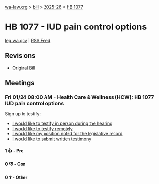 [wa-law.org](/) > [bill](/bill/) > [2025-26](/bill/2025-26/) > [HB 1077](/bill/2025-26/hb/1077/)

# HB 1077 - IUD pain control options
[leg.wa.gov](https://app.leg.wa.gov/billsummary?BillNumber=1077&Year=2025&Initiative=false) | [RSS Feed](./rss.xml)

## Revisions
* [Original Bill](1/)

## Meetings
### Fri 01/24 08:00 AM - Health Care & Wellness (HCW): HB 1077 IUD pain control options
Sign up to testify:
* [I would like to testify in person during the hearing](https://app.leg.wa.gov/csi/Testifier/Add?chamber=House&mId=32443&aId=161430&caId=24882&tId=1)
* [I would like to testify remotely](https://app.leg.wa.gov/csi/Testifier/Add?chamber=House&mId=32443&aId=161430&caId=24882&tId=2)
* [I would like my position noted for the legislative record](https://app.leg.wa.gov/csi/Testifier/Add?chamber=House&mId=32443&aId=161430&caId=24882&tId=3)
* [I would like to submit written testimony](https://app.leg.wa.gov/csi/Testifier/Add?chamber=House&mId=32443&aId=161430&caId=24882&tId=4)

#### 1 👍 - Pro

#### 0 👎 - Con

#### 0 ❓ - Other
